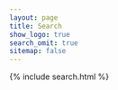 ```yaml
---
layout: page
title: Search
show_logo: true
search_omit: true
sitemap: false
---
```


{% include search.html %}
